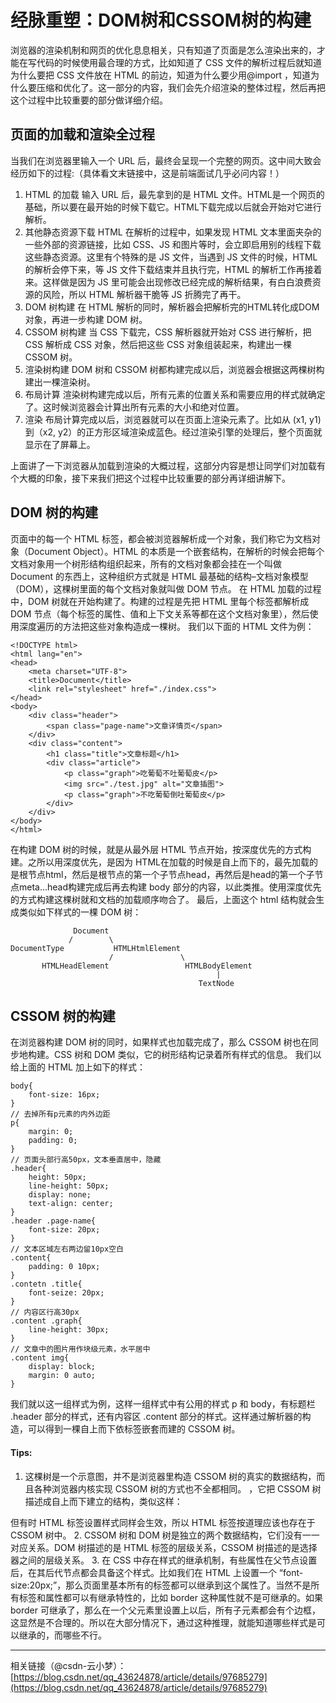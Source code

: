 # 经脉重塑：DOM树和CSSOM树的构建

浏览器的渲染机制和网页的优化息息相关，只有知道了页面是怎么渲染出来的，才能在写代码的时候使用最合理的方式，比如知道了 CSS 文件的解析过程后就知道为什么要把 CSS 文件放在 HTML 的前边，知道为什么要少用@import ，知道为什么要压缩和优化了。这一部分的内容，我们会先介绍渲染的整体过程，然后再把这个过程中比较重要的部分做详细介绍。
## 页面的加载和渲染全过程
当我们在浏览器里输入一个 URL 后，最终会呈现一个完整的网页。这中间大致会经历如下的过程:（具体看文末链接中，这是前端面试几乎必问内容！）
1. HTML 的加载
输入 URL 后，最先拿到的是 HTML 文件。HTML是一个网页的基础，所以要在最开始的时候下载它。HTML下载完成以后就会开始对它进行解析。
2. 其他静态资源下载
HTML 在解析的过程中，如果发现 HTML 文本里面夹杂的一些外部的资源链接，比如 CSS、JS 和图片等时，会立即启用别的线程下载这些静态资源。这里有个特殊的是 JS 文件，当遇到 JS 文件的时候，HTML 的解析会停下来，等 JS 文件下载结束并且执行完，HTML 的解析工作再接着来。这样做是因为 JS 里可能会出现修改已经完成的解析结果，有白白浪费资源的风险，所以 HTML 解析器干脆等 JS 折腾完了再干。
3. DOM 树构建
在 HTML 解析的同时，解析器会把解析完的HTML转化成DOM 对象，再进一步构建 DOM 树。
4. CSSOM 树构建
当 CSS 下载完，CSS 解析器就开始对 CSS 进行解析，把 CSS 解析成 CSS 对象，然后把这些 CSS 对象组装起来，构建出一棵 CSSOM 树。
5. 渲染树构建
DOM 树和 CSSOM 树都构建完成以后，浏览器会根据这两棵树构建出一棵渲染树。
6. 布局计算
渲染树构建完成以后，所有元素的位置关系和需要应用的样式就确定了。这时候浏览器会计算出所有元素的大小和绝对位置。
7. 渲染
布局计算完成以后，浏览器就可以在页面上渲染元素了。比如从 (x1, y1) 到（x2, y2）的正方形区域渲染成蓝色。经过渲染引擎的处理后，整个页面就显示在了屏幕上。

上面讲了一下浏览器从加载到渲染的大概过程，这部分内容是想让同学们对加载有个大概的印象，接下来我们把这个过程中比较重要的部分再详细讲解下。

## DOM 树的构建
页面中的每一个 HTML 标签，都会被浏览器解析成一个对象，我们称它为文档对象（Document Object）。HTML 的本质是一个嵌套结构，在解析的时候会把每个文档对象用一个树形结构组织起来，所有的文档对象都会挂在一个叫做 Document 的东西上，这种组织方式就是 HTML 最基础的结构–文档对象模型（DOM），这棵树里面的每个文档对象就叫做 DOM 节点。
在 HTML 加载的过程中，DOM 树就在开始构建了。构建的过程是先把 HTML 里每个标签都解析成 DOM 节点（每个标签的属性、值和上下文关系等都在这个文档对象里），然后使用深度遍历的方法把这些对象构造成一棵树。
我们以下面的 HTML 文件为例：
```
<!DOCTYPE html>
<html lang="en">
<head>
    <meta charset="UTF-8">
    <title>Document</title>
    <link rel="stylesheet" href="./index.css">
</head>
<body>
    <div class="header">
        <span class="page-name">文章详情页</span>
    </div>
    <div class="content">
        <h1 class="title">文章标题</h1>
        <div class="article">
            <p class="graph">吃葡萄不吐葡萄皮</p>
            <img src="./test.jpg" alt="文章插图">
            <p class="graph">不吃葡萄倒吐葡萄皮</p>
        </div>
    </div>
</body>
</html>
```
在构建 DOM 树的时候，就是从最外层 HTML 节点开始，按深度优先的方式构建。之所以用深度优先，是因为 HTML在加载的时候是自上而下的，最先加载的是根节点html，然后是根节点的第一个子节点head，再然后是head的第一个子节点meta…head构建完成后再去构建 body 部分的内容，以此类推。使用深度优先的方式构建这棵树就和文档的加载顺序吻合了。
最后，上面这个 html 结构就会生成类似如下样式的一棵 DOM 树：
```
              Document
             /        \
DocumentType           HTMLHtmlElement
                      /               \
       HTMLHeadElement                 HTMLBodyElement
                                              |
                                          TextNode
```


## CSSOM 树的构建
在浏览器构建 DOM 树的同时，如果样式也加载完成了，那么 CSSOM 树也在同步地构建。CSS 树和 DOM 类似，它的树形结构记录着所有样式的信息。
我们以给上面的 HTML 加上如下的样式：
```
body{
    font-size: 16px;
}
// 去掉所有p元素的内外边距
p{
    margin: 0;
    padding: 0;
}
// 页面头部行高50px，文本垂直居中，隐藏
.header{
    height: 50px;
    line-height: 50px; 
    display: none;
    text-align: center;
}
.header .page-name{
    font-size: 20px;
}
// 文本区域左右两边留10px空白
.content{
    padding: 0 10px; 
}
.contetn .title{
    font-seize: 20px;
}
// 内容区行高30px
.content .graph{
    line-height: 30px; 
}
// 文章中的图片用作块级元素，水平居中
.content img{
    display: block;
    margin: 0 auto;
}
```

我们就以这一组样式为例，这样一组样式中有公用的样式 p 和 body，有标题栏 .header 部分的样式，还有内容区 .content 部分的样式。这样通过解析器的构造，可以得到一棵自上而下依标签嵌套而建的 CSSOM 树。

#### Tips:
1.  这棵树是一个示意图，并不是浏览器里构造 CSSOM 树的真实的数据结构，而且各种浏览器内核实现 CSSOM 树的方式也不全都相同。 ，它把 CSSOM 树描述成自上而下建立的结构，类似这样：

但有时 HTML 标签设置样式同样会生效，所以 HTML 标签按道理应该也存在于 CSSOM 树中。
2. CSSOM 树和 DOM 树是独立的两个数据结构，它们没有一一对应关系。DOM 树描述的是 HTML 标签的层级关系，CSSOM 树描述的是选择器之间的层级关系。
3. 在 CSS 中存在样式的继承机制，有些属性在父节点设置后，在其后代节点都会具备这个样式。比如我们在 HTML 上设置一个 “font-size:20px;”，那么页面里基本所有的标签都可以继承到这个属性了。当然不是所有标签和属性都可以有继承特性的，比如 border 这种属性就不是可继承的。如果 border 可继承了，那么在一个父元素里设置上以后，所有子元素都会有个边框，这显然是不合理的。所以在大部分情况下，通过这种推理，就能知道哪些样式是可以继承的，而哪些不行。

-------------------

相关链接（@csdn-云小梦）：[https://blog.csdn.net/qq_43624878/article/details/97685279](https://blog.csdn.net/qq_43624878/article/details/97685279)